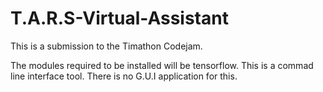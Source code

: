 # T.A.R.S-Virtual-Assistant
This is a submission to the Timathon Codejam. 

The modules required  to be installed will be tensorflow. 
This is a commad line interface tool. 
There is no G.U.I application for this. 
